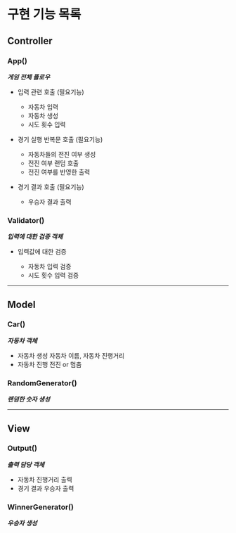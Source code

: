 # 구현 기능 목록

## Controller

### App()

**_게임 전체 플로우_**

- 입력 관련 호출
  (필요기능)

  - 자동차 입력
  - 자동차 생성
  - 시도 횟수 입력

- 경기 실행 반복문 호출
  (필요기능)

  - 자동차들의 전진 여부 생성
  - 전진 여부 랜덤 호출
  - 전진 여부를 반영한 출력

- 경기 결과 호출
  (필요기능)
  - 우승자 결과 출력

### Validator()

**_입력에 대한 검증 객체_**

- 입력값에 대한 검증

  - 자동차 입력 검증
  - 시도 횟수 입력 검증

---

## Model

### Car()

**_자동차 객체_**

- 자동차 생성
  자동차 이름, 자동차 진행거리
- 자동차 진행
  전진 or 멈춤

### RandomGenerator()

**_랜덤한 숫자 생성_**

---

## View

### Output()

**_출력 담당 객체_**

- 자동차 진행거리 출력
- 경기 결과 우승자 출력

### WinnerGenerator()

**_우승자 생성_**
